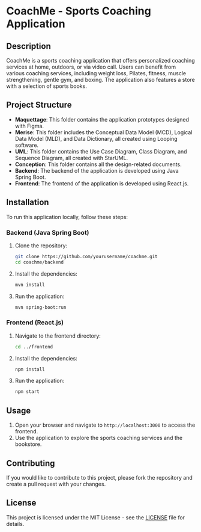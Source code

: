 # CoachMe - Sports Coaching Application

## Description

CoachMe is a sports coaching application that offers personalized coaching services at home, outdoors, or via video call. Users can benefit from various coaching services, including weight loss, Pilates, fitness, muscle strengthening, gentle gym, and boxing. The application also features a store with a selection of sports books.

## Project Structure

- **Maquettage**: This folder contains the application prototypes designed with Figma.
- **Merise**: This folder includes the Conceptual Data Model (MCD), Logical Data Model (MLD), and Data Dictionary, all created using Looping software.
- **UML**: This folder contains the Use Case Diagram, Class Diagram, and Sequence Diagram, all created with StarUML.
- **Conception**: This folder contains all the design-related documents.
- **Backend**: The backend of the application is developed using Java Spring Boot.
- **Frontend**: The frontend of the application is developed using React.js.

## Installation

To run this application locally, follow these steps:

### Backend (Java Spring Boot)

1. Clone the repository:
    ```bash
    git clone https://github.com/yourusername/coachme.git
    cd coachme/backend
    ```

2. Install the dependencies:
    ```bash
    mvn install
    ```

3. Run the application:
    ```bash
    mvn spring-boot:run
    ```

### Frontend (React.js)

1. Navigate to the frontend directory:
    ```bash
    cd ../frontend
    ```

2. Install the dependencies:
    ```bash
    npm install
    ```

3. Run the application:
    ```bash
    npm start
    ```

## Usage

1. Open your browser and navigate to `http://localhost:3000` to access the frontend.
2. Use the application to explore the sports coaching services and the bookstore.

## Contributing

If you would like to contribute to this project, please fork the repository and create a pull request with your changes.

## License

This project is licensed under the MIT License - see the [LICENSE](LICENSE) file for details.
